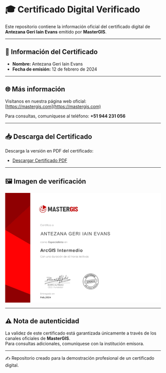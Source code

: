# 🎓 Certificado Digital Verificado

Este repositorio contiene la información oficial del certificado digital de **Antezana Geri Iain Evans** emitido por **MasterGIS**.

---

## 📄 Información del Certificado

- **Nombre:** Antezana Geri Iain Evans  
- **Fecha de emisión:** 12 de febrero de 2024  

---

## 🌐 Más información

Visítanos en nuestra página web oficial:  
[https://mastergis.com](https://mastergis.com)  

Para consultas, comuníquese al teléfono: **+51 944 231 056**

---

## 📥 Descarga del Certificado

Descarga la versión en PDF del certificado:  
- [Descargar Certificado PDF](https://raw.githubusercontent.com/TU_USUARIO/NOMBRE_REPO/main/CERTIFICADOIAINANTEZANA.pdf)

---

## 🖼 Imagen de verificación

![Imagen del certificado](imagen.jpg)

---

## ⚠️ Nota de autenticidad

La validez de este certificado está garantizada únicamente a través de los canales oficiales de **MasterGIS**.  
Para consultas adicionales, comuníquese con la institución emisora.

---

✍️ Repositorio creado para la demostración profesional de un certificado digital.

